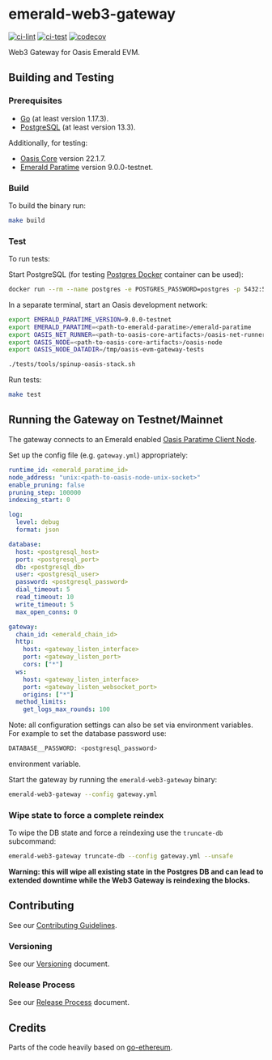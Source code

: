 # emerald-web3-gateway

[![ci-lint](https://github.com/oasisprotocol/emerald-web3-gateway/actions/workflows/ci-lint.yml/badge.svg)](https://github.com/oasisprotocol/emerald-web3-gateway/actions/workflows/ci-lint.yml)
[![ci-test](https://github.com/oasisprotocol/emerald-web3-gateway/actions/workflows/ci-test.yaml/badge.svg)](https://github.com/oasisprotocol/emerald-web3-gateway/actions/workflows/ci-test.yaml)
[![codecov](https://codecov.io/gh/oasisprotocol/emerald-web3-gateway/branch/main/graph/badge.svg?token=WMx1Bg91Hm)](https://codecov.io/gh/oasisprotocol/emerald-web3-gateway)


Web3 Gateway for Oasis Emerald EVM.

## Building and Testing

### Prerequisites

- [Go](https://go.dev/) (at least version 1.17.3).
- [PostgreSQL](https://www.postgresql.org/) (at least version 13.3).

Additionally, for testing:
- [Oasis Core](https://github.com/oasisprotocol/oasis-core) version 22.1.7.
- [Emerald Paratime](https://github.com/oasisprotocol/emerald-paratime) version 9.0.0-testnet.

### Build

To build the binary run:

```bash
make build
```

### Test

To run tests:

Start PostgreSQL (for testing [Postgres Docker](https://hub.docker.com/_/postgres) container can be used):

```bash
docker run --rm --name postgres -e POSTGRES_PASSWORD=postgres -p 5432:5432 postgres:13.3-alpine
```

In a separate terminal, start an Oasis development network:

```bash
export EMERALD_PARATIME_VERSION=9.0.0-testnet
export EMERALD_PARATIME=<path-to-emerald-paratime>/emerald-paratime
export OASIS_NET_RUNNER=<path-to-oasis-core-artifacts>/oasis-net-runner
export OASIS_NODE=<path-to-oasis-core-artifacts>/oasis-node
export OASIS_NODE_DATADIR=/tmp/oasis-evm-gateway-tests

./tests/tools/spinup-oasis-stack.sh
```

Run tests:

```bash
make test
```

## Running the Gateway on Testnet/Mainnet

The gateway connects to an Emerald enabled [Oasis Paratime Client Node](https://docs.oasis.dev/general/run-a-node/set-up-your-node/run-a-paratime-client-node).

Set up the config file (e.g. `gateway.yml`) appropriately:

```yaml
runtime_id: <emerald_paratime_id>
node_address: "unix:<path-to-oasis-node-unix-socket>"
enable_pruning: false
pruning_step: 100000
indexing_start: 0

log:
  level: debug
  format: json

database:
  host: <postgresql_host>
  port: <postgresql_port>
  db: <postgresql_db>
  user: <postgresql_user>
  password: <postgresql_password>
  dial_timeout: 5
  read_timeout: 10
  write_timeout: 5
  max_open_conns: 0

gateway:
  chain_id: <emerald_chain_id>
  http:
    host: <gateway_listen_interface>
    port: <gateway_listen_port>
    cors: ["*"]
  ws:
    host: <gateway_listen_interface>
    port: <gateway_listen_websocket_port>
    origins: ["*"]
  method_limits:
    get_logs_max_rounds: 100
```

Note: all configuration settings can also be set via environment variables. For example to set the database password use:

```bash
DATABASE__PASSWORD: <postgresql_password>
```

environment variable.

Start the gateway by running the `emerald-web3-gateway` binary:

```bash
emerald-web3-gateway --config gateway.yml
```

### Wipe state to force a complete reindex

To wipe the DB state and force a reindexing use the `truncate-db` subcommand:

```bash
emerald-web3-gateway truncate-db --config gateway.yml --unsafe
```

**Warning: this will wipe all existing state in the Postgres DB and can
lead to extended downtime while the Web3 Gateway is reindexing the blocks.**

## Contributing

See our [Contributing Guidelines](CONTRIBUTING.md).

### Versioning

See our [Versioning] document.

[Versioning]: docs/versioning.md

### Release Process

See our [Release Process] document.

[Release Process]: docs/release-process.md

## Credits

Parts of the code heavily based on [go-ethereum](https://github.com/ethereum/go-ethereum).
